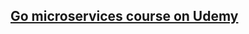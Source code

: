 ## [Go microservices course on Udemy](https://www.udemy.com/course/working-with-microservices-in-go)